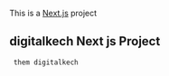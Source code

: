 This is a [Next.js](https://nextjs.org/) project 

## digitalkech Next js Project 

 

```bash
 them digitalkech 
```
